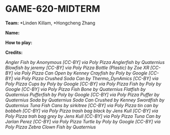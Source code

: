 # GAME-620-MIDTERM

**Team:**
*Linden Killam, 
*Hongcheng Zhang

**Name:**


**How to play:**

**Credits:**

_Angler Fish by Anonymous [CC-BY] via Poly Pizza_
_Anglerfish by Quaternius_
_Blowfish by jeremy [CC-BY] via Poly Pizza_
_Bottle (Plastic) by Zoe XR [CC-BY] via Poly Pizza_
_Can Open by Kenney_
_Crayfish by Poly by Google [CC-BY] via Poly Pizza_
_Crushed Soda Can by Thermo_DynAmics [CC-BY] via Poly Pizza_
_Cups by Poly by Google [CC-BY] via Poly Pizza_
_Fish by Poly by Google [CC-BY] via Poly Pizza_
_Fish Bone by Quaternius_
_Flatfish by Quaternius_
_Pufferfish by Poly by Google [CC-BY] via Poly Pizza_
_Puffer by Quaternius_
_Soda by Quaternius_
_Soda Can Crushed by Kenney_
_Swordfish by Quaternius_
_Tuna Fish Cans by sirkitree [CC-BY] via Poly Pizza_
_tin can by bobbeh [CC-BY] via Poly Pizza_
_trash bag black by Jens Kull [CC-BY] via Poly Pizza_
_trah bag grey by Jens Kull [CC-BY] via Poly Pizza_
_Tuna Can by Jarlan Perez [CC-BY] via Poly Pizza_
_Turtle by Poly by Google [CC-BY] via Poly Pizza_
_Zebra Clown Fish by Quaternius_